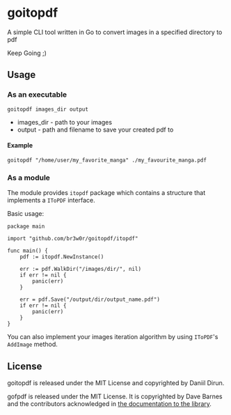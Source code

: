 # goitopdf

A simple CLI tool written in Go to convert images in a specified directory to pdf

Keep Going ;)

## Usage

### As an executable

`goitopdf images_dir output`

- images_dir - path to your images
- output - path and filename to save your created pdf to

#### Example

`goitopdf "/home/user/my_favorite_manga" ./my_favourite_manga.pdf`

### As a module

The module provides `itopdf` package which contains a structure that implements a `IToPDF` interface.

Basic usage:

```golang
package main

import "github.com/br3w0r/goitopdf/itopdf"

func main() {
    pdf := itopdf.NewInstance()
    
    err := pdf.WalkDir("/images/dir/", nil)
    if err != nil {
        panic(err)
    }

    err = pdf.Save("/output/dir/output_name.pdf")
    if err != nil {
        panic(err)
    }
}
```

You can also implement your images iteration algorithm by using `IToPDF`'s `AddImage` method.

## License

goitopdf is released under the MIT License and copyrighted by Daniil Dirun.

gofpdf is released under the MIT License. It is copyrighted by Dave Barnes and the contributors acknowledged in [the documentation to the library](https://github.com/phpdave11/gofpdf/blob/master/README.md).
